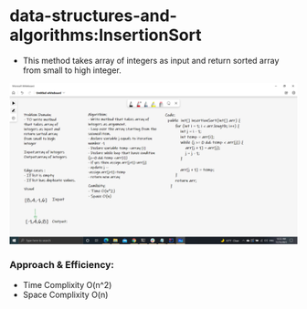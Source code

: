 # data-structures-and-algorithms:InsertionSort

- This method takes array of integers as input and return sorted array from small to high integer.

![](./insertsort.png)

### Approach & Efficiency:
 
 * Time Complixity O(n^2)
 * Space Complixity O(n)
